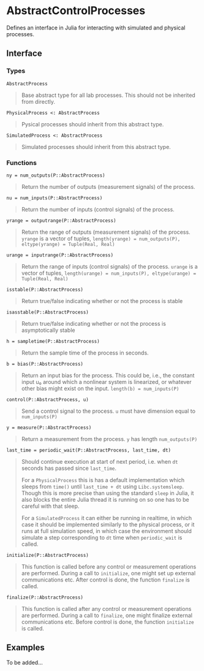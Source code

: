 # AbstractControlProcesses
Defines an interface in Julia for interacting with simulated and physical processes.

## Interface

### Types

`AbstractProcess`

>Base abstract type for all lab processes. This should not be inherited from directly.

`PhysicalProcess <: AbstractProcess`

>Pysical processes should inherit from this abstract type.

`SimulatedProcess <: AbstractProcess`

>Simulated processes should inherit from this abstract type.

### Functions

`ny = num_outputs(P::AbstractProcess)`

>Return the number of outputs (measurement signals) of the process.

`nu = num_inputs(P::AbstractProcess)`

>Return the number of inputs (control signals) of the process.

`yrange = outputrange(P::AbstractProcess)`

>Return the range of outputs (measurement signals) of the process. `yrange` is a vector of
tuples,  `length(yrange) = num_outputs(P), eltype(yrange) = Tuple(Real, Real)`

`urange = inputrange(P::AbstractProcess)`

>Return the range of inputs (control signals) of the process. `urange` is a vector of
tuples,  `length(urange) = num_inputs(P), eltype(urange) = Tuple(Real, Real)`

`isstable(P::AbstractProcess)`

>Return true/false indicating whether or not the process is stable

`isasstable(P::AbstractProcess)`

>Return true/false indicating whether or not the process is asymptotically stable

`h = sampletime(P::AbstractProcess)`

>Return the sample time of the process in seconds.

`b = bias(P::AbstractProcess)`

>Return an input bias for the process. This could be, i.e., the constant input u₀ around which
a nonlinear system is linearized, or whatever other bias might exist on the input.
`length(b) = num_inputs(P)`

`control(P::AbstractProcess, u)`

>Send a control signal to the process. `u` must have dimension equal to `num_inputs(P)`

`y = measure(P::AbstractProcess)`

>Return a measurement from the process. `y` has length `num_outputs(P)`

`last_time = periodic_wait(P::AbstractProcess, last_time, dt)`

>Should continue execution at start of next period, i.e. when `dt` seconds has passed since `last_time`. 
>
>For a `PhysicalProcess` this is has a default implementation which sleeps from `time()` until 
`last_time + dt` using `Libc.systemsleep`. Though this is more precise than using the standard 
`sleep` in Julia, it also blocks the entire Julia thread it is running on so one has to be careful 
with that sleep.
>
>For a `SimulatedProcess` it can either be running in realtime, in which case it should be implemented 
similarly to the physical process, or it runs at full simulation speed, in which case the environment 
should simulate a step corresponding to `dt` time when `periodic_wait` is called.

`initialize(P::AbstractProcess)`

>This function is called before any control or measurement operations are performed. During a call to `initialize`, one might set up external communications etc. After control is done,
the function `finalize` is called.

`finalize(P::AbstractProcess)`

>This function is called after any control or measurement operations are performed. During a call to `finalize`, one might finalize external communications etc. Before control is done,
the function `initialize` is called.

## Examples

To be added...
